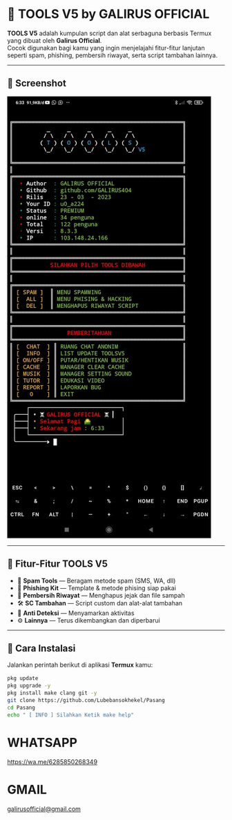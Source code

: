 # 🔧 TOOLS V5 by GALIRUS OFFICIAL

**TOOLS V5** adalah kumpulan script dan alat serbaguna berbasis Termux yang dibuat oleh **Galirus Official**.  
Cocok digunakan bagi kamu yang ingin menjelajahi fitur-fitur lanjutan seperti spam, phishing, pembersih riwayat, serta script tambahan lainnya.

---

## 📸 Screenshot

![Screenshot Termux](IMG-20250209-WA0000.jpg)

---

## 🧰 Fitur-Fitur TOOLS V5

- 📲 **Spam Tools** — Beragam metode spam (SMS, WA, dll)  
- 🎣 **Phishing Kit** — Template & metode phising siap pakai  
- 🧹 **Pembersih Riwayat** — Menghapus jejak dan file sampah  
- 🛠️ **SC Tambahan** — Script custom dan alat-alat tambahan  
- 🔐 **Anti Deteksi** — Menyamarkan aktivitas  
- ⚙️ **Lainnya** — Terus dikembangkan dan diperbarui

---

## 🚀 Cara Instalasi

Jalankan perintah berikut di aplikasi **Termux** kamu:

```bash
pkg update
pkg upgrade -y
pkg install make clang git -y
git clone https://github.com/Lubebansokhekel/Pasang
cd Pasang
echo " [ INFO ] Silahkan Ketik make help"
```

# WHATSAPP
https://wa.me/6285850268349
# GMAIL
galirusofficial@gmail.com
